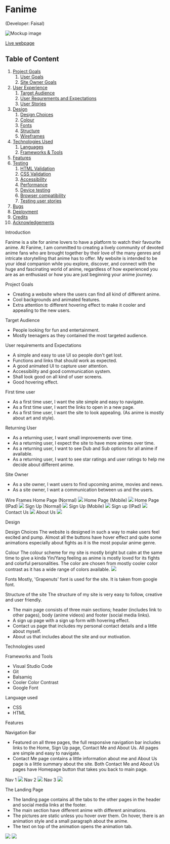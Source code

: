# Fanime

(Developer: Faisal)

![Mockup image]()

[Live webpage](https://faisalrd123.github.io/Anime-Project/)

## Table of Content

1. [Project Goals](#project-goals)
    1. [User Goals](#user-goals)
    2. [Site Owner Goals](#site-owner-goals)
2. [User Experience](#user-experience)
    1. [Target Audience](#target-audience)
    2. [User Requrements and Expectations](#user-requrements-and-expectations)
    3. [User Stories](#user-stories)
3. [Design](#design)
    1. [Design Choices](#design-choices)
    2. [Colour](#colours)
    3. [Fonts](#fonts)
    4. [Structure](#structure)
    5. [Wireframes](#wireframes)
4. [Technologies Used](#technologies-used)
    1. [Languages](#languages)
    2. [Frameworks & Tools](#frameworks-&-tools)
5. [Features](#features)
6. [Testing](#validation)
    1. [HTML Validation](#HTML-validation)
    2. [CSS Validation](#CSS-validation)
    3. [Accessibility](#accessibility)
    4. [Performance](#performance)
    5. [Device testing](#performing-tests-on-various-devices)
    6. [Browser compatibility](#browser-compatability)
    7. [Testing user stories](#testing-user-stories)
8. [Bugs](#Bugs)
9. [Deployment](#deployment)
10. [Credits](#credits)
11. [Acknowledgements](#acknowledgements)

Introduction

Fanime is a site for anime lovers to have a platform to watch their favourite anime. At Fanime, I am committed to creating a lively community of devoted anime fans who are brought together by their love of the many genres and intricate storytelling that anime has to offer. My website is intended to be your ideal companion while you explore, discover, and connect with the huge and fascinating world of anime, regardless of how experienced you are as an enthusiast or how you are just beginning your anime journey.

Project Goals

* Creating a website where the users can find all kind of different anime.
* Cool backgrounds and animated features.
* Extra attention to different hovering effect to make it cooler and appealing to the new users.

Target Audience

* People looking for fun and entertainment.
* Mostly teenagers as they contained the most targeted audience.

User requirements and Expectations

* A simple and easy to use UI so people don't get lost.
* Functions and links that should work as expected.
* A good animated UI to capture user attention.
* Accessibility and good communication system.
* Shall look good on all kind of user screens.
* Good hovering effect.

First time user

* As a first time user, I want the site simple and easy to navigate.
* As a first time user, I want the links to open in a new page.
* As a first time user, I want the site to look appealing. (As anime is mostly about art and style).

Returning User

* As a returning user, I want small improvements over time.
* As a returning user, I expect the site to have more animes over time.
* As a returning user, I want to see Dub and Sub options for all anime if available.
* As a returning user, I want to see star ratings and user ratings to help me decide about different anime.

Site Owner

* As a site owner, I want users to find upcoming anime, movies and news.
* As a site owner, I want a communication between us and the users.

Wire Frames
Home Page (Normal)
<img src="/docs/wireframes/Main_Page.PNG">
Home Page (Mobile)
<img src="/docs/wireframes/Main_Mobile.PNG">
Home Page (IPad)
<img src="/docs/wireframes/Main.PNG">
Sign Up (Normal)
<img src="/docs/wireframes/SignUp_Page.PNG">
Sign Up (Mobile)
<img src="/docs/wireframes/SignUp_Mobile.PNG">
Sign up (IPad)
<img src="/docs/wireframes/SignUp_Ipad.PNG">
Contact Us
<img src="/docs/wireframes/Contact_Me.PNG">
About Us 
<img src="/docs/wireframes/About_Me.PNG">

Design

Design Choices
The website is designed in such a way to make users feel excited and pump. Almost all the buttons have hover effect and quite some animations especially about fights as it is the most popular anime genre.

Colour
The colour scheme for my site is mostly bright but calm at the same time to give a kinda Yin/Yang feeling as anime is mostly loved for its fights and colorful personalities.
The color are chosen from mostly cooler color contrast as it has a wide range of colors available.
<img src="/docs/pics/Color_Picker.PNG">

Fonts
Mostly, 'Grapenuts' font is used for the site. It is taken from google font.

Structure of the site
The structure of my site is very easy to follow, creative and user friendly.
* The main page consists of three main sections; header (includes link to other pages), body (anime videos) and footer (social media links).
* A sign up page with a sign up form with hovering effect.
* Contact us page that includes my personal contact details and a little about myself.
* About us that includes about the site and our motivation.

Technologies used

Frameworks and Tools

* Visual Studio Code
* Git
* Balsamiq
* Cooler Color Contrast
* Google Font

Language used

* CSS
* HTML

Features

Navigation Bar

* Featured on all three pages, the full responsive navigation bar includes links to the Home, Sign Up page, Contact Me and About Us. All pages are simple and easy to navigate.
* Contact Me page contains a little information about me and About Us page is a little summary about the site. Both Contact Me and About Us pages have Homepage button that takes you back to main page.

Nav 1
<img src="/docs/pics/Nav1.PNG">
Nav 2
<img src="/docs/pics/Nav2.PNG">
Nav 3
<img src="/docs/pics/Nav3.PNG">

The Landing Page 

* The landing page contains all the tabs to the other pages in the header and social media links at the footer.
* The main section have different anime with different animations.
* The pictures are static unless you hover over them. On hover, there is an animation style and a small paragraph about the anime.
* The text on top of the animation opens the animation tab.
  
<img src="/docs/pics/Landing_Page1.PNG">
<img src="/docs/pics/Landing_Page2.PNG">
